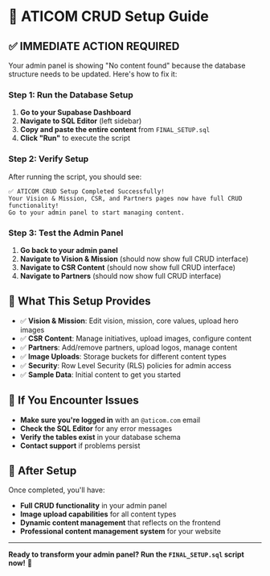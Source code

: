 # 🚀 ATICOM CRUD Setup Guide

## ✅ **IMMEDIATE ACTION REQUIRED**

Your admin panel is showing "No content found" because the database structure needs to be updated. Here's how to fix it:

### **Step 1: Run the Database Setup**
1. **Go to your Supabase Dashboard**
2. **Navigate to SQL Editor** (left sidebar)
3. **Copy and paste the entire content** from `FINAL_SETUP.sql`
4. **Click "Run"** to execute the script

### **Step 2: Verify Setup**
After running the script, you should see:
```
✅ ATICOM CRUD Setup Completed Successfully!
Your Vision & Mission, CSR, and Partners pages now have full CRUD functionality!
Go to your admin panel to start managing content.
```

### **Step 3: Test the Admin Panel**
1. **Go back to your admin panel**
2. **Navigate to Vision & Mission** (should now show full CRUD interface)
3. **Navigate to CSR Content** (should now show full CRUD interface)
4. **Navigate to Partners** (should now show full CRUD interface)

## 🎯 **What This Setup Provides**

- ✅ **Vision & Mission**: Edit vision, mission, core values, upload hero images
- ✅ **CSR Content**: Manage initiatives, upload images, configure content  
- ✅ **Partners**: Add/remove partners, upload logos, manage content
- ✅ **Image Uploads**: Storage buckets for different content types
- ✅ **Security**: Row Level Security (RLS) policies for admin access
- ✅ **Sample Data**: Initial content to get you started

## 🔧 **If You Encounter Issues**

- **Make sure you're logged in** with an `@aticom.com` email
- **Check the SQL Editor** for any error messages
- **Verify the tables exist** in your database schema
- **Contact support** if problems persist

## 🎉 **After Setup**

Once completed, you'll have:
- **Full CRUD functionality** in your admin panel
- **Image upload capabilities** for all content types
- **Dynamic content management** that reflects on the frontend
- **Professional content management system** for your website

---

**Ready to transform your admin panel? Run the `FINAL_SETUP.sql` script now!** 🚀
